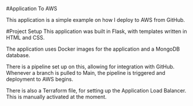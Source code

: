 #Application To AWS

This application is a simple example on how I deploy to AWS from GitHub.

#Project Setup
This application was built in Flask, with templates written in HTML and CSS.

The application uses Docker images for the application and a MongoDB database.

There is a pipeline set up on this, allowing for integration with GitHub. Whenever a branch is pulled to Main, the 
pipeline is triggered and deployment to AWS begins.

There is also a Terraform file, for setting up the Application Load Balancer. This is manually activated at the moment.